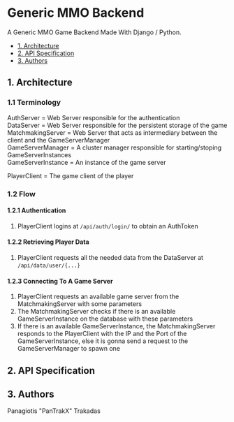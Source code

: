 # Generic MMO Backend
A Generic MMO Game Backend Made With Django / Python.


* [1. Architecture](#architecture)
* [2. API Specification](#api-specification)
* [3. Authors](#authors)


## 1. Architecture
### 1.1 Terminology

AuthServer = Web Server responsible for the authentication  
DataServer = Web Server responsible for the persistent storage of the game  
MatchmakingServer = Web Server that acts as intermediary between the client and the GameServerManager  
GameServerManager = A cluster manager responsible for starting/stoping GameServerInstances  
GameServerInstance = An instance of the game server

PlayerClient = The game client of the player


### 1.2 Flow
#### 1.2.1 Authentication
1. PlayerClient logins at `/api/auth/login/` to obtain an AuthToken
#### 1.2.2 Retrieving Player Data
1. PlayerClient requests all the needed data from the DataServer at `/api/data/user/{...}`
#### 1.2.3 Connecting To A Game Server
1. PlayerClient requests an available game server from the MatchmakingServer with some parameters
2. The MatchmakingServer checks if there is an available GameServerInstance on the database with these parameters
3. If there is an available GameServerInstance, the MatchmakingServer responds to the PlayerClient with the IP and the Port of the GameServerInstance, else it is gonna send a request to the GameServerManager to spawn one

## 2. API Specification


## 3. Authors


Panagiotis "PanTrakX" Trakadas
